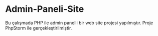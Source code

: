 # Admin-Paneli-Site
Bu çalışmada PHP ile admin panelli bir web site projesi yapılmıştır.
Proje PhpStorm ile gerçekleştirilmiştir.
